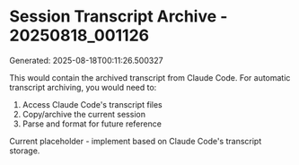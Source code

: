 # Session Transcript Archive - 20250818_001126

Generated: 2025-08-18T00:11:26.500327

This would contain the archived transcript from Claude Code.
For automatic transcript archiving, you would need to:
1. Access Claude Code's transcript files
2. Copy/archive the current session
3. Parse and format for future reference

Current placeholder - implement based on Claude Code's transcript storage.
